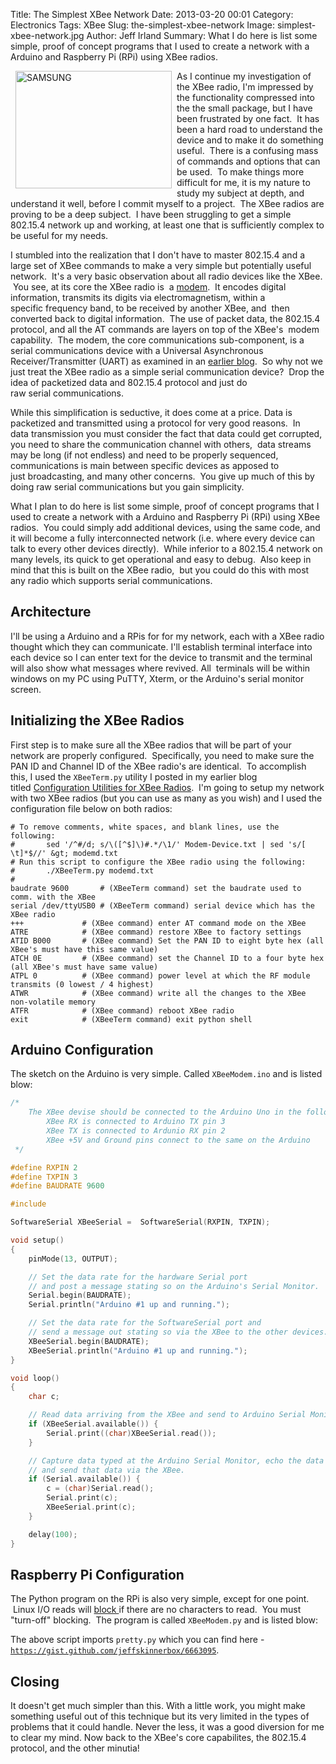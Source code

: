 Title: The Simplest XBee Network
Date: 2013-03-20 00:01
Category: Electronics
Tags: XBee
Slug: the-simplest-xbee-network
Image: simplest-xbee-network.jpg
Author: Jeff Irland
Summary: What I do here is list some simple, proof of concept programs that I used to create a network with a Arduino and Raspberry Pi (RPi) using XBee radios.

<a href="http://jeffskinnerbox.files.wordpress.com/2013/03/simplest-xbee-network.jpg">
    <img class="img-rounded" style="margin: 0px 8px; float: left" alt="SAMSUNG" src="/images/simplest-xbee-network.jpg?w=500" width="250" height="188" />
</a>
As I continue my investigation of the XBee radio, I'm impressed by the functionality compressed into the the small package, but I have been frustrated by one fact.  It has been a hard road to understand the device and to make it do something useful.  There is a confusing mass of commands and options that can be used.  To make things more difficult for me, it is my nature to study my subject at depth, and understand it well, before I commit myself to a project.  The XBee radios are proving to be a deep subject.  I have been struggling to get a simple 802.15.4 network up and working, at least one that is sufficiently complex to be useful for my needs.

I stumbled into the realization that I don't have to master 802.15.4 and a large set of XBee commands to make a very simple but potentially useful network.  It's a very basic observation about all radio devices like the XBee.  You see, at its core the XBee radio is  a <a href="http://en.wikipedia.org/wiki/Modem">modem</a>.  It encodes digital information, transmits its digits via electromagnetism, within a specific frequency band, to be received by another XBee, and  then converted back to digital information.  The use of packet data, the 802.15.4 protocol, and all the AT commands are layers on top of the XBee's  modem capability.  The modem, the core communications sub-component, is a serial communications device with a Universal Asynchronous Receiver/Transmitter (UART) as examined in an <a href="http://jeffskinnerbox.wordpress.com/2012/12/05/raspberry-pi-serial-communication/">earlier blog</a>.  So why not we just treat the XBee radio as a simple serial communication device?  Drop the idea of packetized data and 802.15.4 protocol and just do raw serial communications.

While this simplification is seductive, it does come at a price. Data is packetized and transmitted using a protocol for very good reasons.  In data transmission you must consider the fact that data could get corrupted, you need to share the communication channel with others,  data streams may be long (if not endless) and need to be properly sequenced, communications is main between specific devices as apposed to just broadcasting, and many other concerns.  You give up much of this by doing raw serial communications but you gain simplicity.

What I plan to do here is list some simple, proof of concept programs that I used to create a network with a Arduino and Raspberry Pi (RPi) using XBee radios.  You could simply add additional devices, using the same code, and it will become a fully interconnected network (i.e. where every device can talk to every other devices directly).  While inferior to a 802.15.4 network on many levels, its quick to get operational and easy to debug.  Also keep in mind that this is built on the XBee radio,  but you could do this with most any radio which supports serial communications.
<h2>Architecture</h2>
I'll be using a Arduino and a RPis for for my network, each with a XBee radio thought which they can communicate. I'll establish terminal interface into each device so I can enter text for the device to transmit and the terminal will also show what messages where revived. All  terminals will be within windows on my PC using PuTTY, Xterm, or the Arduino's serial monitor screen.
<h2>Initializing the XBee Radios</h2>
First step is to make sure all the XBee radios that will be part of your network are properly configured.  Specifically, you need to make sure the PAN ID and Channel ID of the XBee radio's are identical.  To accomplish this, I used the <code>XBeeTerm.py</code> utility I posted in my earlier blog titled <a href="http://jeffskinnerbox.wordpress.com/2013/01/30/configuration-utilities-for-xbee-radios/">Configuration Utilities for XBee Radios</a>.  I'm going to setup my network with two XBee radios (but you can use as many as you wish) and I used the configuration file below on both radios:

```shell
# To remove comments, white spaces, and blank lines, use the following:
#		sed '/^#/d; s/\([^$]\)#.*/\1/' Modem-Device.txt | sed 's/[ \t]*$//' &gt; modemd.txt
# Run this script to configure the XBee radio using the following:
#		./XBeeTerm.py modemd.txt
#
baudrate 9600		# (XBeeTerm command) set the baudrate used to comm. with the XBee
serial /dev/ttyUSB0	# (XBeeTerm command) serial device which has the XBee radio
+++ 			# (XBee command) enter AT command mode on the XBee
ATRE			# (XBee command) restore XBee to factory settings
ATID B000		# (XBee command) Set the PAN ID to eight byte hex (all XBee's must have this same value)
ATCH 0E			# (XBee command) set the Channel ID to a four byte hex (all XBee's must have same value)
ATPL 0			# (XBee command) power level at which the RF module transmits (0 lowest / 4 highest)
ATWR			# (XBee command) write all the changes to the XBee non-volatile memory
ATFR			# (XBee command) reboot XBee radio
exit			# (XBeeTerm command) exit python shell
```

<h2>Arduino Configuration</h2>
The sketch on the Arduino is very simple. Called <code>XBeeModem.ino</code> and is listed blow:

```cpp
/*
    The XBee devise should be connected to the Arduino Uno in the following way:
        XBee RX is connected to Arduino TX pin 3
        XBee TX is connected to Ardunio RX pin 2
        XBee +5V and Ground pins connect to the same on the Arduino
 */

#define RXPIN 2
#define TXPIN 3
#define BAUDRATE 9600

#include

SoftwareSerial XBeeSerial =  SoftwareSerial(RXPIN, TXPIN);

void setup()
{
    pinMode(13, OUTPUT);

    // Set the data rate for the hardware Serial port
    // and post a message stating so on the Arduino's Serial Monitor.
    Serial.begin(BAUDRATE);
    Serial.println("Arduino #1 up and running.");

    // Set the data rate for the SoftwareSerial port and
    // send a message out stating so via the XBee to the other devices.
    XBeeSerial.begin(BAUDRATE);
    XBeeSerial.println("Arduino #1 up and running.");
}

void loop()
{
    char c;

    // Read data arriving from the XBee and send to Arduino Serial Monitor.
    if (XBeeSerial.available()) {
        Serial.print((char)XBeeSerial.read());
    }

    // Capture data typed at the Arduino Serial Monitor, echo the data to the Serial Monitor,
    // and send that data via the XBee.
    if (Serial.available()) {
        c = (char)Serial.read();
        Serial.print(c);
        XBeeSerial.print(c);
    }

    delay(100);
}
```

<h2>Raspberry Pi Configuration</h2>
The Python program on the RPi is also very simple, except for one point.  Linux I/O reads will <a href="http://www.linux-mag.com/id/308/">block </a>if there are no characters to read.  You must "turn-off" blocking.  The program is called <code>XBeeModem.py</code> and is listed blow:

<p><script src="https://gist.github.com/jeffskinnerbox/6663336.js"></script></p>

The above script imports `pretty.py` which you can find here - [`https://gist.github.com/jeffskinnerbox/6663095`](https://gist.github.com/jeffskinnerbox/6663095).

<h2>Closing</h2>
It doesn't get much simpler than this. With a little work, you might make something useful out of this technique but its very limited in the types of problems that it could handle. Never the less, it was a good diversion for me to clear my mind. Now back to the XBee's core capabilites, the 802.15.4 protocol, and the other minutia!
